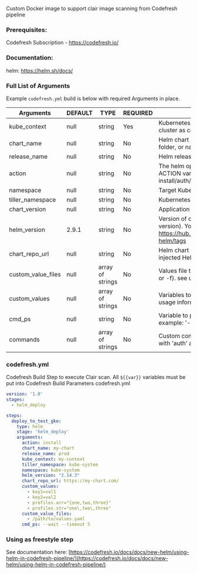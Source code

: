 Custom Docker image to support clair image scanning from Codefresh pipeline

### Prerequisites:

Codefresh Subscription - https://codefresh.io/

### Documentation:

helm: https://helm.sh/docs/

### Full List of Arguments

Example `codefresh.yml` build is below with required Arguments in place.

| Arguments | DEFAULT | TYPE | REQUIRED | DESCRIPTION |
|----------------------------|----------|---------|----------|---------------------------------------------------------------------------------------------------------------------------------|
| kube_context | null | string | Yes | Kubernetes context to use (the name of the cluster as configured in Codefresh) |
| chart_name | null | string | No | Helm chart name to release (path to chart folder, or name of packaged chart) |
| release_name | null | string | No | Helm release name |
| action | null | string | No | The helm operation mode is set by the ACTION variable, where the value is install/auth/push |
| namespace | null | string | No | Target Kubernetes namespace |
| tiller_namespace | null | string | No | Kubernetes namespace where tiller is at |
| chart_version | null | string | No | Application chart version to install |
| helm_version | 2.9.1 | string | No | Version of cfstep-helm image(also helm-cli version). You can choose specific image at https://hub.docker.com/r/codefresh/cfstep-helm/tags |
| chart_repo_url | null | string | No | Helm chart repository URL (overriden by injected Helm repository context) |
| custom_value_files | null | array of strings | No | Values file to provide to Helm (as --values or -f). see usage information below |
| custom_values | null | array of strings | No | Variables to provide to Helm (as --set). see usage information below |
| cmd_ps | null | string | No | Variable to provide other Helm cli flags. For example: '--wait --timeout', etc |
| commands | null | array of strings | No | Custom commands to be executed. Used with 'auth' action |

### codefresh.yml

Codefresh Build Step to execute Clair scan.
All `${{var}}` variables must be put into Codefresh Build Parameters
codefresh.yml

```yaml
version: '1.0'
stages:
  - helm_deploy

steps:
  deploy_to_test_gke:
    type: helm
    stage: 'helm_deploy'
    arguments:
      action: install
      chart_name: my-chart
      release_name: prod
      kube_context: my-context
      tiller_namespace: kube-system
      namespace: kube-system
      helm_version: "2.14.3"
      chart_repo_url: https://my-chart.com/
      custom_values:
        - key1=val1
        - key2=val2
        - profiles.arr="{one,two,three}"
        - profiles.str="one\,two\,three"
      custom_value_files:
        - /path/to/values.yaml
      cmd_ps: --wait --timeout 5
```
### Using as freestyle step

See documentation here: [https://codefresh.io/docs/docs/new-helm/using-helm-in-codefresh-pipeline/](https://codefresh.io/docs/docs/new-helm/using-helm-in-codefresh-pipeline/)
